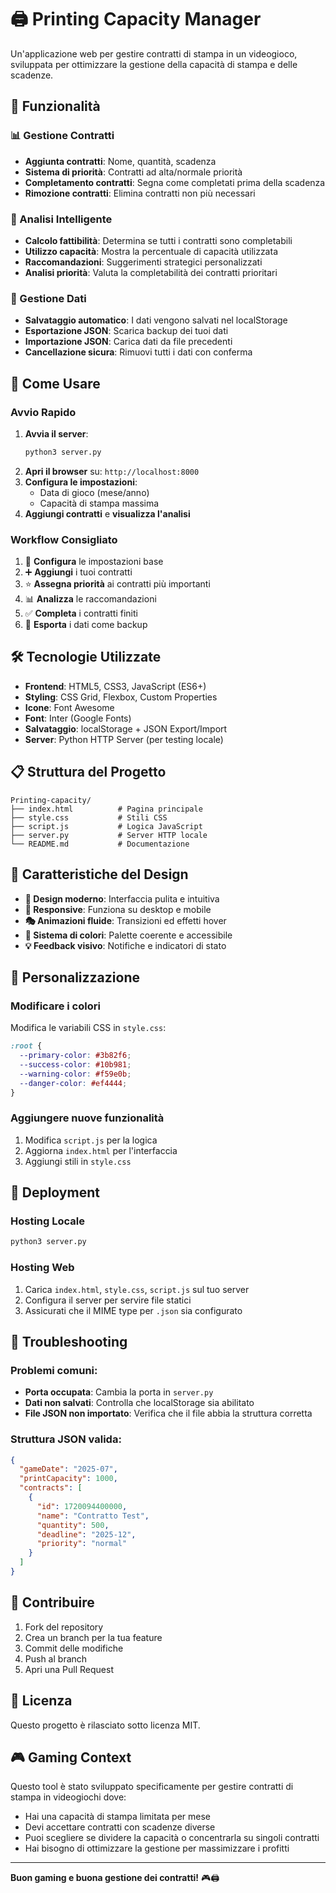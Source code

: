 # 🖨️ Printing Capacity Manager

Un'applicazione web per gestire contratti di stampa in un videogioco, sviluppata per ottimizzare la gestione della capacità di stampa e delle scadenze.

## 🎯 Funzionalità

### 📊 Gestione Contratti

- **Aggiunta contratti**: Nome, quantità, scadenza
- **Sistema di priorità**: Contratti ad alta/normale priorità
- **Completamento contratti**: Segna come completati prima della scadenza
- **Rimozione contratti**: Elimina contratti non più necessari

### 🧮 Analisi Intelligente

- **Calcolo fattibilità**: Determina se tutti i contratti sono completabili
- **Utilizzo capacità**: Mostra la percentuale di capacità utilizzata
- **Raccomandazioni**: Suggerimenti strategici personalizzati
- **Analisi priorità**: Valuta la completabilità dei contratti prioritari

### 💾 Gestione Dati

- **Salvataggio automatico**: I dati vengono salvati nel localStorage
- **Esportazione JSON**: Scarica backup dei tuoi dati
- **Importazione JSON**: Carica dati da file precedenti
- **Cancellazione sicura**: Rimuovi tutti i dati con conferma

## 🚀 Come Usare

### Avvio Rapido

1. **Avvia il server**:
   ```bash
   python3 server.py
   ```
2. **Apri il browser** su: `http://localhost:8000`
3. **Configura le impostazioni**:
   - Data di gioco (mese/anno)
   - Capacità di stampa massima
4. **Aggiungi contratti** e **visualizza l'analisi**

### Workflow Consigliato

1. 🔧 **Configura** le impostazioni base
2. ➕ **Aggiungi** i tuoi contratti
3. ⭐ **Assegna priorità** ai contratti più importanti
4. 📊 **Analizza** le raccomandazioni
5. ✅ **Completa** i contratti finiti
6. 💾 **Esporta** i dati come backup

## 🛠️ Tecnologie Utilizzate

- **Frontend**: HTML5, CSS3, JavaScript (ES6+)
- **Styling**: CSS Grid, Flexbox, Custom Properties
- **Icone**: Font Awesome
- **Font**: Inter (Google Fonts)
- **Salvataggio**: localStorage + JSON Export/Import
- **Server**: Python HTTP Server (per testing locale)

## 📋 Struttura del Progetto

```
Printing-capacity/
├── index.html          # Pagina principale
├── style.css           # Stili CSS
├── script.js           # Logica JavaScript
├── server.py           # Server HTTP locale
└── README.md           # Documentazione
```

## 🎨 Caratteristiche del Design

- **🎯 Design moderno**: Interfaccia pulita e intuitiva
- **📱 Responsive**: Funziona su desktop e mobile
- **🎭 Animazioni fluide**: Transizioni ed effetti hover
- **🌈 Sistema di colori**: Palette coerente e accessibile
- **💡 Feedback visivo**: Notifiche e indicatori di stato

## 🔧 Personalizzazione

### Modificare i colori

Modifica le variabili CSS in `style.css`:

```css
:root {
  --primary-color: #3b82f6;
  --success-color: #10b981;
  --warning-color: #f59e0b;
  --danger-color: #ef4444;
}
```

### Aggiungere nuove funzionalità

1. Modifica `script.js` per la logica
2. Aggiorna `index.html` per l'interfaccia
3. Aggiungi stili in `style.css`

## 🚀 Deployment

### Hosting Locale

```bash
python3 server.py
```

### Hosting Web

1. Carica `index.html`, `style.css`, `script.js` sul tuo server
2. Configura il server per servire file statici
3. Assicurati che il MIME type per `.json` sia configurato

## 🐛 Troubleshooting

### Problemi comuni:

- **Porta occupata**: Cambia la porta in `server.py`
- **Dati non salvati**: Controlla che localStorage sia abilitato
- **File JSON non importato**: Verifica che il file abbia la struttura corretta

### Struttura JSON valida:

```json
{
  "gameDate": "2025-07",
  "printCapacity": 1000,
  "contracts": [
    {
      "id": 1720094400000,
      "name": "Contratto Test",
      "quantity": 500,
      "deadline": "2025-12",
      "priority": "normal"
    }
  ]
}
```

## 🤝 Contribuire

1. Fork del repository
2. Crea un branch per la tua feature
3. Commit delle modifiche
4. Push al branch
5. Apri una Pull Request

## 📄 Licenza

Questo progetto è rilasciato sotto licenza MIT.

## 🎮 Gaming Context

Questo tool è stato sviluppato specificamente per gestire contratti di stampa in videogiochi dove:

- Hai una capacità di stampa limitata per mese
- Devi accettare contratti con scadenze diverse
- Puoi scegliere se dividere la capacità o concentrarla su singoli contratti
- Hai bisogno di ottimizzare la gestione per massimizzare i profitti

---

**Buon gaming e buona gestione dei contratti!** 🎮🖨️
